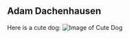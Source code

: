 ## Adam Dachenhausen

Here is a cute dog:
![Image of Cute Dog](https://www.github.com/adamdachenhausen/adamdachenhausen.github.io/dog.jpg)
